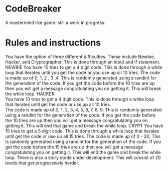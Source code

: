 # CodeBreaker
A mastermind like game.  still a work in progress.
# Rules and instructions
You have the option of three different difficulties. These include Newbie, Hacker, and Cryptographer.  This is done through an input and if statement.
NEWBIE
You have 10 tries to get a 4 digit code.  This is done through a while loop that iterates until you get the code or you use up all 10 tries.
The code is made up of 0, 1, 2 , 3 ,4.  This is randomly generated using a randint for the generation of the code.
If you get the code before the 10 tries are up then you will get a message congratulating you on getting it.  This will break the while loop.
HACKER    
You have 10 tries to get a 4 digit code. This is done through a while loop that iterates until get the code or use up all 10 tries.  
The code is made up of 0, 1, 2, 3, 4, 5, 6, 7, 8, 9.  This is randomly generated using a randint for the generation of the code.
If you get the code before the 10 tries are up then you will get a message congratulating you on getting it.  This will end that game and break the while loop.
CRYPT
You have 15 tries to get a 5 digit code. This is done through a while loop that iterates until get the code or use up all 15 tries. 
The code is made up of 0 - 20. This is randomly generated using a randint for the generation of the code.
If you get the code before the 15 tries are up then you will get a message congratulating you on getting it. This will end the game and break the while loop.
There is also a story mode under development. This will consist of 20 levels that get progressively harder. 
